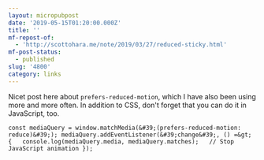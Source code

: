 ```yaml
---
layout: micropubpost
date: '2019-05-15T01:20:00.000Z'
title: ''
mf-repost-of:
  - 'http://scottohara.me/note/2019/03/27/reduced-sticky.html'
mf-post-status:
  - published
slug: '4800'
category: links
---
```

Nicet post here about `prefers-reduced-motion`, which I have also been using more and more often. In addition to CSS, don&#39;t forget that you can do it in JavaScript, too. 

`const mediaQuery = window.matchMedia(&#39;(prefers-reduced-motion: reduce)&#39;);
mediaQuery.addEventListener(&#39;change&#39;, () =&gt; {
  console.log(mediaQuery.media, mediaQuery.matches);
  // Stop JavaScript animation
});`
